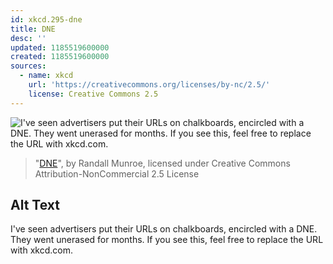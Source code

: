 ```yaml
---
id: xkcd.295-dne
title: DNE
desc: ''
updated: 1185519600000
created: 1185519600000
sources:
  - name: xkcd
    url: 'https://creativecommons.org/licenses/by-nc/2.5/'
    license: Creative Commons 2.5
---
```

![I've seen advertisers put their URLs on chalkboards, encircled with a DNE.  They went unerased for months.  If you see this, feel free to replace the URL with xkcd.com.](https://imgs.xkcd.com/comics/dne.png)
> "[DNE](https://xkcd.com/295/)", by Randall Munroe, licensed under Creative Commons Attribution-NonCommercial 2.5 License

## Alt Text
I've seen advertisers put their URLs on chalkboards, encircled with a DNE.  They went unerased for months.  If you see this, feel free to replace the URL with xkcd.com.
